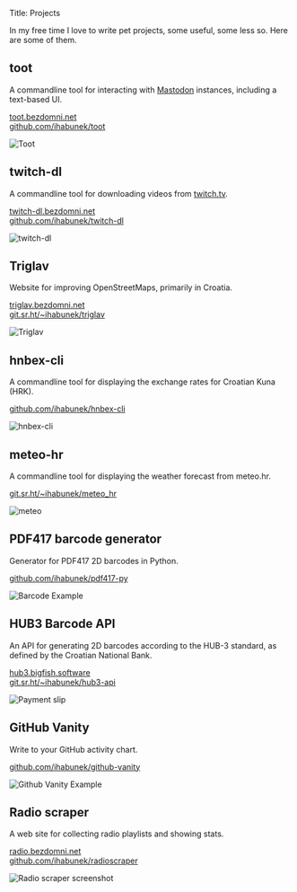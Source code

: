 Title: Projects

In my free time I love to write pet projects, some useful, some less so. Here
are some of them.

## toot

A commandline tool for interacting with [Mastodon](https://joinmastodon.org/)
instances, including a text-based UI.

[toot.bezdomni.net](https://toot.bezdomni.net/)<br />
[github.com/ihabunek/toot](https://github.com/ihabunek/toot)

![Toot]({static}/images/toot.png)

## twitch-dl

A commandline tool for downloading videos from [twitch.tv](https://www.twitch.tv/).

[twitch-dl.bezdomni.net](https://twitch-dl.bezdomni.net/)<br />
[github.com/ihabunek/twitch-dl](https://github.com/ihabunek/twitch-dl)

![twitch-dl]({static}/images/twitch-dl.png)

## Triglav

Website for improving OpenStreetMaps, primarily in Croatia.

[triglav.bezdomni.net](https://triglav.bezdomni.net)<br />
[git.sr.ht/~ihabunek/triglav](https://git.sr.ht/~ihabunek/triglav)

![Triglav]({static}/images/triglav.png)

## hnbex-cli

A commandline tool for displaying the exchange rates for Croatian Kuna (HRK).

[github.com/ihabunek/hnbex-cli](https://github.com/ihabunek/hnbex-cli)

![hnbex-cli]({static}/images/hnbex.png)

## meteo-hr

A commandline tool for displaying the weather forecast from meteo.hr.

[git.sr.ht/~ihabunek/meteo_hr](https://git.sr.ht/~ihabunek/meteo_hr)

![meteo]({static}/images/meteo.png)

## PDF417 barcode generator

Generator for PDF417 2D barcodes in Python.

[github.com/ihabunek/pdf417-py](https://github.com/ihabunek/pdf417-py)

![Barcode Example]({static}/images/barcode.png)

## HUB3 Barcode API

An API for generating 2D barcodes according to the HUB-3 standard, as defined by the Croatian National Bank.

[hub3.bigfish.software](https://hub3.bigfish.software)<br />
[git.sr.ht/~ihabunek/hub3-api](https://git.sr.ht/~ihabunek/hub3-api)

![Payment slip]({static}/images/uplatnica.png)

## GitHub Vanity

Write to your GitHub activity chart.

[github.com/ihabunek/github-vanity](https://github.com/ihabunek/github-vanity)<br />

![Github Vanity Example]({static}/images/vanity.jpg)

## Radio scraper

A web site for collecting radio playlists and showing stats.

[radio.bezdomni.net](https://radio.bezdomni.net/)<br />
[github.com/ihabunek/radioscraper](https://github.com/ihabunek/radioscraper)

![Radio scraper screenshot]({static}/images/radioscraper.png)
